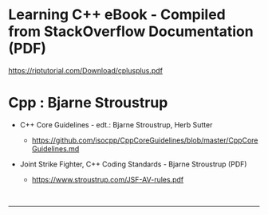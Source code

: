 # Learning C++ eBook - Compiled from StackOverflow Documentation (PDF)

https://riptutorial.com/Download/cplusplus.pdf

# Cpp : Bjarne Stroustrup

- C++ Core Guidelines - edt.: Bjarne Stroustrup, Herb Sutter

  - https://github.com/isocpp/CppCoreGuidelines/blob/master/CppCoreGuidelines.md

- Joint Strike Fighter, C++ Coding Standards - Bjarne Stroustrup (PDF)

  - https://www.stroustrup.com/JSF-AV-rules.pdf

<br>

<hr>
